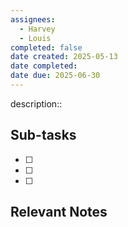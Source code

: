 ```yaml
---
assignees:
  - Harvey
  - Louis
completed: false
date created: 2025-05-13
date completed: 
date due: 2025-06-30
---
```


description::<br>

## Sub-tasks

 - [ ] 
 - [ ] 
 - [ ] 

## Relevant Notes

